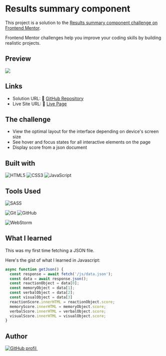 # **Results summary component** 

This project is a solution to the [Results summary component challenge on Frontend Mentor](https://www.frontendmentor.io/challenges/results-summary-component-CE_K6s0maV). 

Frontend Mentor challenges help you improve your coding skills by building realistic projects. 

## **Preview**

![](..\design\results-summary-compenent-overview.png)

## **Links**

- Solution URL: :floppy_disk: [GitHub Repository](https://github.com/gregorylocigno/results-summary-compenent)
- Live Site URL: :link: [Live Page](https://gregorylocigno.github.io/results-summary-compenent/)


## **The challenge**

- View the optimal layout for the interface depending on device's screen size
- See hover and focus states for all interactive elements on the page
- Display score from a json document

## **Built with**

![HTML5](https://img.shields.io/badge/html5-%23E34F26.svg?style=for-the-badge&logo=html5&logoColor=white)
![CSS3](https://img.shields.io/badge/css3-%231572B6.svg?style=for-the-badge&logo=css3&logoColor=white)
![JavaScript](https://img.shields.io/badge/javascript-%23323330.svg?style=for-the-badge&logo=javascript&logoColor=%23F7DF1E)

## **Tools Used**



![SASS](https://img.shields.io/badge/SASS-hotpink.svg?style=for-the-badge&logo=SASS&logoColor=white)

![Git](https://img.shields.io/badge/git-%23F05033.svg?style=for-the-badge&logo=git&logoColor=white)
![GitHub](https://img.shields.io/badge/github-%23121011.svg?style=for-the-badge&logo=github&logoColor=white)

![WebStorm](https://img.shields.io/badge/webstorm-143?style=for-the-badge&logo=webstorm&logoColor=white&color=black)

## What I learned

This was my first time fetching a JSON file.

Here's the gist of what I learned in Javascript:

```js
async function getJson() {
  const response = await fetch('/js/data.json');
  const data = await response.json();
  const reactionObject = data[0];
  const memoryObject = data[1];
  const verbalObject = data[2];
  const visualObject = data[3]
  reactionScore.innerHTML = reactionObject.score;
  memoryScore.innerHTML = memoryObject.score;
  verbalScore.innerHTML = verbalObject.score;
  visualScore.innerHTML = visualObject.score;
}
```

## Author

<div>

<a href="https://github.com/gregorylocigno" target="_blank">
	<img src="https://img.shields.io/badge/github-%23121011.svg?style=for-the-badge&logo=github&logoColor=white
" alt="GitHub profil">
  </a> &nbsp;&nbsp;&nbsp;


</div>